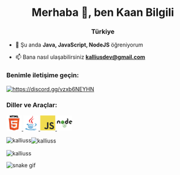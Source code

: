 <h1 align="center">Merhaba 👋, ben Kaan Bilgili</h1>
<h3 align="center">Türkiye</h3>

- 🌱 Şu anda **Java, JavaScript, NodeJS** öğreniyorum

- 📫 Bana nasıl ulaşabilirsiniz **kalliusdev@gmail.com**

<h3 align="left">Benimle iletişime geçin:</h3>
<p align="left">
<a href="https://discord.gg/https://discord.gg/vzxb6NEYHN" target="blank"><img align="center" src="https://raw.githubusercontent.com/rahuldkjain/github-profile-readme-generator/master/src/images/icons/Social/discord.svg" alt="https://discord.gg/vzxb6NEYHN" height="30" width="40" /></a>
</p>

<h3 align="left">Diller ve Araçlar:</h3>
<p align="left"> <a href="https://www.w3.org/html/" target="_blank" rel="noreferrer"> <img src="https://raw.githubusercontent.com/devicons/devicon/master/icons/html5/html5-original-wordmark.svg" alt="html5" width="40" height="40"/> </a> <a href="https://www.java.com" target="_blank" rel="noreferrer"> <img src="https://raw.githubusercontent.com/devicons/devicon/master/icons/java/java-original.svg" alt="java" width="40" height="40"/> </a> <a href="https://developer.mozilla.org/tr-TR/docs/Web/JavaScript" target="_blank" rel="noreferrer"> <img src="https://raw.githubusercontent.com/devicons/devicon/master/icons/javascript/javascript-original.svg" alt="javascript" width="40" height="40"/> </a> <a href="https://nodejs.org" target="_blank" rel="noreferrer"> <img src="https://raw.githubusercontent.com/devicons/devicon/master/icons/nodejs/nodejs-original-wordmark.svg" alt="nodejs" width="40" height="40"/> </a> </p> <p>

<img align="left" src="https://github-readme-stats.vercel.app/api/top-langs?username=kalliuss&show_icons=true&locale=tr&layout=compact" alt="kalliuss" /></p>

<p> <img align="center" src="https://github-readme-stats.vercel.app/api?username=kalliuss&show_icons=true&locale=tr" alt="kalliuss" /></p>

<p><img align="center" src="https://github-readme-streak-stats.herokuapp.com/?user=kalliuss&" alt="kalliuss" /></p>

![snake gif](https://github.com/kalliuss/kalliuss/blob/output/github-contribution-grid-snake.gif)
